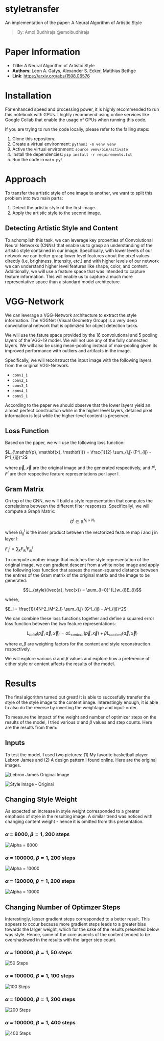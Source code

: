 # styletransfer

An implementation of the paper: A Neural Algorithm of Artistic Style

> By: Amol Budhiraja
> @amolbudhiraja

# Paper Information
* **Title**: A Neural Algorithm of Artistic Style
* **Authors**: Leon A. Gatys, Alexander S. Ecker, Matthias Bethge
* **Link**: https://arxiv.org/abs/1508.06576

# Installation
For enhanced speed and processing power, it is highly recommended to run this notebook with GPUs. I highly recommend using online services like Google Collab that enable the usage of GPUs when running this code. 

If you are trying to run the code locally, please refer to the falling steps: 

1. Clone this repository.
2. Create a virtual environment: `python3 -m venv venv`
3. Active the virtual environment: `source venv/bin/activate`
4. Install the dependencies: `pip install -r requirements.txt`
5. Run the code in `main.py`!

# Approach

To transfer the artistic style of one image to another, we want to split this problem into two main parts: 
1. Detect the artistic style of the first image. 
2. Apply the artistic style to the second image. 

## Detecting Artistic Style and Content
To achomplish this task, we can leverage key properties of Convolutional Neural Networks (CNNs) that enable us to grasp an understanding of the artistic style contained in our image. Specifically, with lower levels of our network we can better grasp lower level features about the pixel values directly (i.e, brightness, intensity, etc.) and with higher levels of our network we can understand higher level features like shape, color, and content. Additionally, we will use a feature space that was intended to capture texture information. This will enable us to capture a much more representative space than a standard model architecture. 

# VGG-Network
We can leverage a VGG-Network architecture to extract the style information. The VGGNet (Visual Geometry Group) is a very deep convolutional network that is optimzied for object detection tasks. 

We will use the fature space provided by the 16 convolutional and 5 pooling layers of the VGG-19 model. We will not use any of the fully connected layers. We will also be using mean-pooling instead of max-pooling given its improved performance with outliers and artifacts in the image. 

Specifically, we will reconstruct the input image with the following layers from the original VGG-Network. 
* `conv1_1`
* `conv2_1`
* `conv3_1`
* `conv4_1`
* `conv5_1`


According to the paper we should observe that the lower layers yield an almost perfect construction while in the higher level layers, detailed pixel information is lost while the higher-level content is preserved. 


## Loss Function
Based on the paper, we will use the following loss function: 

$L_{\mathbf{p}, \mathbf{x}, \mathbf{l}} = \frac{1}{2} \sum_{i,j} (F^l_{ij} - P^l_{ij})^2$

where $\vec{p}, \vec{x}$ are the original image and the generated respectively, and $P^{l}, F^{l}$ are their respective feature representations per layer l. 

## Gram Matrix

On top of the CNN, we will build a style representation that computes the correlations
between the different filter responses. Specificallyl, we will compute a Graph Matrix: 

$$G^{l} \in \mathbb{R}^{N_l \times N_l}$$

where $G^{l}_{ij}$ is the inner product between the vectorized feature map i and j in layer l: 

$F^l_{ij} = \sum_k F^l_{ik} F^l_{jk}$

To compute another image that matches the style representation of the original image, we can gradient descent from a white noise image and apply the following loss function that assess the mean-squared distance between the entires of the Gram matrix of the original matrix and the image to be generated: 

$$L_{style}(\vec{a}, \vec{x}) = \sum_{l=0}^{L}w_{l}E_{l}$$

where,

$E_l = \frac{1}{4N^2_lM^2_l} \sum_{i,j} (G^l_{ij} - A^l_{ij})^2$

We can combine these loss functions together and define a squared error loss function between the two feature representations: 

$$L_{total}(\vec{p}, \vec{a}, \vec{x}) = \alpha L_{content}(\vec{p}, \vec{x}) + \beta L_{content}(\vec{a}, \vec{x})$$

where $\alpha, \beta$ are weighing factors for the content and style reconstruction respectively. 

We will explore various $\alpha$ and $\beta$ values and explore how a preference of either style or content affects the results of the model. 

# Results

The final algorithm turned out great! It is able to succesfully transfer the style of the style image to the content image. Interestingly enough, it is able to also do the reverse by inverting the weightage and input-order. 

To measure the impact of the weight and number of optimizer steps on the results of the model, I tried various $\alpha$ and $\beta$ values and step counts. Here are the results from them: 

## Inputs
To test the model, I used two pictures: (1) My favorite basketball player Lebron James and (2) A design pattern I found online. Here are the original images. 

![Lebron James Original Image](data/lebronjames.jpeg)

![Style Image - Original](data/texture_image.jpeg)

## Changing Style Weight
As expected an increase in style weight corresponded to a greater emphasis of style in the resulting image. A similar trend was noticed with changing content weight - hence it is omitted from this presentation. 

### $\alpha$ = 8000, $\beta = 1$, 200 steps
![Alpha = 8000](out/8000.png)

### $\alpha$ = 100000, $\beta = 1$, 200 steps
![Alpha = 10000](out/100000-200.png)

### $\alpha$ = 120000, $\beta = 1$, 200 steps
![Alpha = 10000](out/120000.png)

## Changing Number of Optimzer Steps
Interestingly, lesser gradient steps corresponded to a better result. This appears to occur because more gradient steps leads to a greater bias towards the larger weight, which for the sake of the results presented below was style. Hence, some of the core aspects of the content tended to be overshadowed in the results with the larger step count. 

### $\alpha$ = 100000, $\beta = 1$, 50 steps
![50 Steps](out/100000-50.png)

### $\alpha$ = 100000, $\beta = 1$, 100 steps
![100 Steps](out/100000-100.png)

### $\alpha$ = 100000, $\beta = 1$, 200 steps
![200 Steps](out/100000-200.png)

### $\alpha$ = 100000, $\beta = 1$, 400 steps
![400 Steps](out/100000-400.png)
